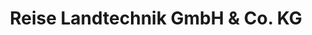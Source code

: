 ---
title: "Reise Landtechnik GmbH & Co. KG"
url: /lippetal/reise-landtechnik-gmbh-und-co-kg/
shop: Autowerkstatt
---